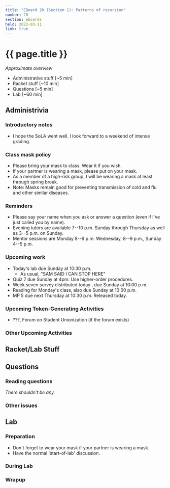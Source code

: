 ```yaml
---
title: "EBoard 20 (Section 1): Patterns of recursion"
number: 20
section: eboards
held: 2022-03-11
link: true
---
```

# {{ page.title }}

_Approximate overview_

* Administrative stuff [~5 min]
* Racket stuff [~10 min]
* Questions [~5 min]
* Lab [~60 min]

Administrivia
-------------

### Introductory notes

* I hope the SoLA went well.  I look forward to a weekend of intense
  grading.

### Class mask policy

* Please bring your mask to class.  Wear it if you wish.
* If your partner is wearing a mask, please put on your mask.
* As a member of a high-risk group, I will be wearing a mask at least 
  through spring break.
* Note: Masks remain good for preventing transmission of cold and
  flu and other similar diseases.

### Reminders

* Please say your name when you ask or answer a question (even if I've
  just called you by name).
* Evening tutors are available 7--10 p.m. Sunday through Thursday as
  well as 3--5 p.m. on Sunday.
* Mentor sessions are Monday 8--9 p.m.  Wednesday, 8--9 p.m., Sunday 4--5 p.m.

### Upcoming work

* Today's lab due Sunday at 10:30 p.m.
    * As usual, "SAM SAID I CAN STOP HERE"
* Quiz 7 due Sunday at 4pm: Use higher-order procedures.
* Week seven survey distributed today , due Sunday at 10:00 p.m.
* Reading for Monday's class, also due Sunday at 10:00 p.m.
* MP 5 due next Thursday at 10:30 p.m.  Released today.

### Upcoming Token-Generating Activities

* ???, Forum on Student Unionization (if the forum exists)

### Other Upcoming Activities

Racket/Lab Stuff
----------------

Questions
---------

### Reading questions

_There shouldn't be any._

### Other issues

Lab
---

### Preparation

* Don't forget to wear your mask if your partner is wearing a mask.
* Have the normal 'start-of-lab' discussion.

### During Lab

### Wrapup

